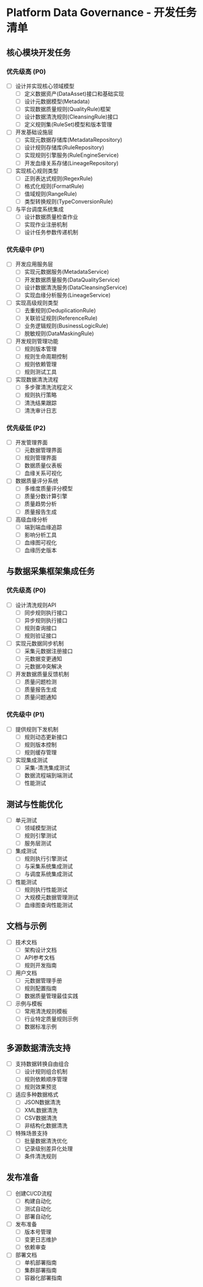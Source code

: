 # Platform Data Governance - 开发任务清单

## 核心模块开发任务

### 优先级高 (P0)

- [ ] 设计并实现核心领域模型
  - [ ] 定义数据资产(DataAsset)接口和基础实现
  - [ ] 设计元数据模型(Metadata)
  - [ ] 实现数据质量规则(QualityRule)框架
  - [ ] 设计数据清洗规则(CleansingRule)接口
  - [ ] 定义规则集(RuleSet)模型和版本管理

- [ ] 开发基础设施层
  - [ ] 实现元数据存储库(MetadataRepository)
  - [ ] 设计规则存储库(RuleRepository)
  - [ ] 实现规则引擎服务(RuleEngineService)
  - [ ] 开发血缘关系存储(LineageRepository)

- [ ] 实现核心规则类型
  - [ ] 正则表达式规则(RegexRule)
  - [ ] 格式化规则(FormatRule)
  - [ ] 值域规则(RangeRule)
  - [ ] 类型转换规则(TypeConversionRule)

- [ ] 与平台调度系统集成
  - [ ] 设计数据质量检查作业
  - [ ] 实现作业注册机制
  - [ ] 设计任务参数传递机制

### 优先级中 (P1)

- [ ] 开发应用服务层
  - [ ] 实现元数据服务(MetadataService)
  - [ ] 开发数据质量服务(DataQualityService)
  - [ ] 设计数据清洗服务(DataCleansingService)
  - [ ] 实现血缘分析服务(LineageService)

- [ ] 实现高级规则类型
  - [ ] 去重规则(DeduplicationRule)
  - [ ] 关联验证规则(ReferenceRule)
  - [ ] 业务逻辑规则(BusinessLogicRule)
  - [ ] 脱敏规则(DataMaskingRule)

- [ ] 开发规则管理功能
  - [ ] 规则版本管理
  - [ ] 规则生命周期控制
  - [ ] 规则依赖管理
  - [ ] 规则测试工具

- [ ] 实现数据清洗流程
  - [ ] 多步骤清洗流程定义
  - [ ] 规则执行策略
  - [ ] 清洗结果跟踪
  - [ ] 清洗审计日志

### 优先级低 (P2)

- [ ] 开发管理界面
  - [ ] 元数据管理界面
  - [ ] 规则管理界面
  - [ ] 数据质量仪表板
  - [ ] 血缘关系可视化

- [ ] 数据质量评分系统
  - [ ] 多维度质量评分模型
  - [ ] 质量分数计算引擎
  - [ ] 质量趋势分析
  - [ ] 质量报告生成

- [ ] 高级血缘分析
  - [ ] 端到端血缘追踪
  - [ ] 影响分析工具
  - [ ] 血缘图可视化
  - [ ] 血缘历史版本

## 与数据采集框架集成任务

### 优先级高 (P0)

- [ ] 设计清洗规则API
  - [ ] 同步规则执行接口
  - [ ] 异步规则执行接口
  - [ ] 规则查询接口
  - [ ] 规则验证接口

- [ ] 实现元数据同步机制
  - [ ] 采集元数据注册接口
  - [ ] 元数据变更通知
  - [ ] 元数据冲突解决

- [ ] 开发数据质量反馈机制
  - [ ] 质量问题检测
  - [ ] 质量报告生成
  - [ ] 质量问题通知

### 优先级中 (P1)

- [ ] 提供规则下发机制
  - [ ] 规则动态更新接口
  - [ ] 规则版本控制
  - [ ] 规则缓存管理

- [ ] 实现集成测试
  - [ ] 采集-清洗集成测试
  - [ ] 数据流程端到端测试
  - [ ] 性能测试

## 测试与性能优化

- [ ] 单元测试
  - [ ] 领域模型测试
  - [ ] 规则引擎测试
  - [ ] 服务层测试

- [ ] 集成测试
  - [ ] 规则执行引擎测试
  - [ ] 与采集系统集成测试
  - [ ] 与调度系统集成测试

- [ ] 性能测试
  - [ ] 规则执行性能测试
  - [ ] 大规模元数据管理测试
  - [ ] 血缘图查询性能测试

## 文档与示例

- [ ] 技术文档
  - [ ] 架构设计文档
  - [ ] API参考文档
  - [ ] 规则开发指南

- [ ] 用户文档
  - [ ] 元数据管理手册
  - [ ] 规则配置指南
  - [ ] 数据质量管理最佳实践

- [ ] 示例与模板
  - [ ] 常用清洗规则模板
  - [ ] 行业特定质量规则示例
  - [ ] 数据标准示例

## 多源数据清洗支持

- [ ] 支持数据转换自由组合
  - [ ] 设计规则组合机制
  - [ ] 规则依赖顺序管理
  - [ ] 规则效果预览

- [ ] 适应多种数据格式
  - [ ] JSON数据清洗
  - [ ] XML数据清洗
  - [ ] CSV数据清洗
  - [ ] 非结构化数据清洗

- [ ] 特殊场景支持
  - [ ] 批量数据清洗优化
  - [ ] 记录级别差异化处理
  - [ ] 条件清洗规则

## 发布准备

- [ ] 创建CI/CD流程
  - [ ] 构建自动化
  - [ ] 测试自动化
  - [ ] 部署自动化

- [ ] 发布准备
  - [ ] 版本号管理
  - [ ] 变更日志维护
  - [ ] 依赖审查

- [ ] 部署文档
  - [ ] 单机部署指南
  - [ ] 集群部署指南
  - [ ] 容器化部署指南

